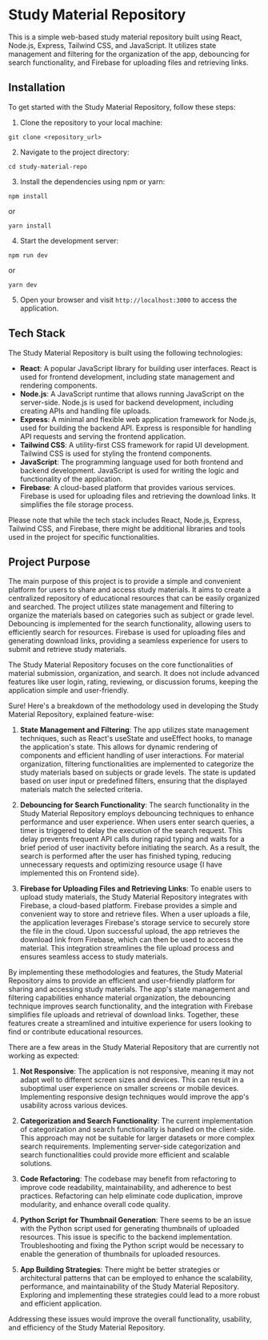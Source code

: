 # Study Material Repository

This is a simple web-based study material repository built using React, Node.js, Express, Tailwind CSS, and JavaScript. It utilizes state management and filtering for the organization of the app, debouncing for search functionality, and Firebase for uploading files and retrieving links.

## Installation

To get started with the Study Material Repository, follow these steps:

1. Clone the repository to your local machine:

```shell
git clone <repository_url>
```

2. Navigate to the project directory:

```shell
cd study-material-repo
```

3. Install the dependencies using npm or yarn:

```shell
npm install
```
or
```shell
yarn install
```

4. Start the development server:

```shell
npm run dev
```
or
```shell
yarn dev
```

5. Open your browser and visit `http://localhost:3000` to access the application.

## Tech Stack

The Study Material Repository is built using the following technologies:

- **React**: A popular JavaScript library for building user interfaces. React is used for frontend development, including state management and rendering components.
- **Node.js**: A JavaScript runtime that allows running JavaScript on the server-side. Node.js is used for backend development, including creating APIs and handling file uploads.
- **Express**: A minimal and flexible web application framework for Node.js, used for building the backend API. Express is responsible for handling API requests and serving the frontend application.
- **Tailwind CSS**: A utility-first CSS framework for rapid UI development. Tailwind CSS is used for styling the frontend components.
- **JavaScript**: The programming language used for both frontend and backend development. JavaScript is used for writing the logic and functionality of the application.
- **Firebase**: A cloud-based platform that provides various services. Firebase is used for uploading files and retrieving the download links. It simplifies the file storage process.

Please note that while the tech stack includes React, Node.js, Express, Tailwind CSS, and Firebase, there might be additional libraries and tools used in the project for specific functionalities.

## Project Purpose

The main purpose of this project is to provide a simple and convenient platform for users to share and access study materials. It aims to create a centralized repository of educational resources that can be easily organized and searched. The project utilizes state management and filtering to organize the materials based on categories such as subject or grade level. Debouncing is implemented for the search functionality, allowing users to efficiently search for resources. Firebase is used for uploading files and generating download links, providing a seamless experience for users to submit and retrieve study materials.

The Study Material Repository focuses on the core functionalities of material submission, organization, and search. It does not include advanced features like user login, rating, reviewing, or discussion forums, keeping the application simple and user-friendly.

Sure! Here's a breakdown of the methodology used in developing the Study Material Repository, explained feature-wise:

1. **State Management and Filtering**: The app utilizes state management techniques, such as React's useState and useEffect hooks, to manage the application's state. This allows for dynamic rendering of components and efficient handling of user interactions. For material organization, filtering functionalities are implemented to categorize the study materials based on subjects or grade levels. The state is updated based on user input or predefined filters, ensuring that the displayed materials match the selected criteria.

2. **Debouncing for Search Functionality**: The search functionality in the Study Material Repository employs debouncing techniques to enhance performance and user experience. When users enter search queries, a timer is triggered to delay the execution of the search request. This delay prevents frequent API calls during rapid typing and waits for a brief period of user inactivity before initiating the search. As a result, the search is performed after the user has finished typing, reducing unnecessary requests and optimizing resource usage {I have implemented this on Frontend side}.

3. **Firebase for Uploading Files and Retrieving Links**: To enable users to upload study materials, the Study Material Repository integrates with Firebase, a cloud-based platform. Firebase provides a simple and convenient way to store and retrieve files. When a user uploads a file, the application leverages Firebase's storage service to securely store the file in the cloud. Upon successful upload, the app retrieves the download link from Firebase, which can then be used to access the material. This integration streamlines the file upload process and ensures seamless access to study materials.

By implementing these methodologies and features, the Study Material Repository aims to provide an efficient and user-friendly platform for sharing and accessing study materials. The app's state management and filtering capabilities enhance material organization, the debouncing technique improves search functionality, and the integration with Firebase simplifies file uploads and retrieval of download links. Together, these features create a streamlined and intuitive experience for users looking to find or contribute educational resources.

There are a few areas in the Study Material Repository that are currently not working as expected:

1. **Not Responsive**: The application is not responsive, meaning it may not adapt well to different screen sizes and devices. This can result in a suboptimal user experience on smaller screens or mobile devices. Implementing responsive design techniques would improve the app's usability across various devices.

2. **Categorization and Search Functionality**: The current implementation of categorization and search functionality is handled on the client-side. This approach may not be suitable for larger datasets or more complex search requirements. Implementing server-side categorization and search functionalities could provide more efficient and scalable solutions.

3. **Code Refactoring**: The codebase may benefit from refactoring to improve code readability, maintainability, and adherence to best practices. Refactoring can help eliminate code duplication, improve modularity, and enhance overall code quality.

4. **Python Script for Thumbnail Generation**: There seems to be an issue with the Python script used for generating thumbnails of uploaded resources. This issue is specific to the backend implementation. Troubleshooting and fixing the Python script would be necessary to enable the generation of thumbnails for uploaded resources.

5. **App Building Strategies**: There might be better strategies or architectural patterns that can be employed to enhance the scalability, performance, and maintainability of the Study Material Repository. Exploring and implementing these strategies could lead to a more robust and efficient application.

Addressing these issues would improve the overall functionality, usability, and efficiency of the Study Material Repository.